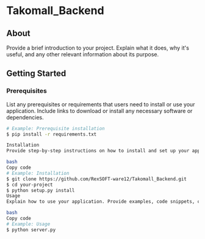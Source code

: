 # Takomall_Backend

## About

Provide a brief introduction to your project. Explain what it does, why it's useful, and any other relevant information about its purpose.

## Getting Started

### Prerequisites

List any prerequisites or requirements that users need to install or use your application. Include links to download or install any necessary software or dependencies.

```bash
# Example: Prerequisite installation
$ pip install -r requirements.txt

Installation
Provide step-by-step instructions on how to install and set up your application. Include code examples or configuration steps if necessary.

bash
Copy code
# Example: Installation
$ git clone https://github.com/RexSOFT-ware12/Takomall_Backend.git
$ cd your-project
$ python setup.py install
Usage
Explain how to use your application. Provide examples, code snippets, or screenshots to demonstrate its functionality.

bash
Copy code
# Example: Usage
$ python server.py
